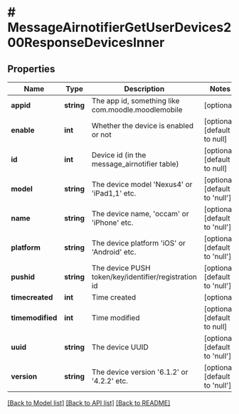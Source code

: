 # # MessageAirnotifierGetUserDevices200ResponseDevicesInner

## Properties

Name | Type | Description | Notes
------------ | ------------- | ------------- | -------------
**appid** | **string** | The app id, something like com.moodle.moodlemobile | [optional]
**enable** | **int** | Whether the device is enabled or not | [optional] [default to null]
**id** | **int** | Device id (in the message_airnotifier table) | [optional] [default to null]
**model** | **string** | The device model &#39;Nexus4&#39; or &#39;iPad1,1&#39; etc. | [optional] [default to 'null']
**name** | **string** | The device name, &#39;occam&#39; or &#39;iPhone&#39; etc. | [optional] [default to 'null']
**platform** | **string** | The device platform &#39;iOS&#39; or &#39;Android&#39; etc. | [optional] [default to 'null']
**pushid** | **string** | The device PUSH token/key/identifier/registration id | [optional] [default to 'null']
**timecreated** | **int** | Time created | [optional]
**timemodified** | **int** | Time modified | [optional] [default to null]
**uuid** | **string** | The device UUID | [optional] [default to 'null']
**version** | **string** | The device version &#39;6.1.2&#39; or &#39;4.2.2&#39; etc. | [optional] [default to 'null']

[[Back to Model list]](../../README.md#models) [[Back to API list]](../../README.md#endpoints) [[Back to README]](../../README.md)
